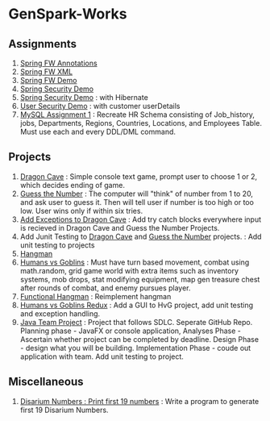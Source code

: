 # GenSpark-Works


## Assignments
 1. [Spring FW Annotations](https://github.com/Jugarcia15/GenSpark-Assignments/tree/main/Week3/SpringFWAnno_Config) 
 2. [Spring FW XML](https://github.com/Jugarcia15/GenSpark-Assignments/tree/main/Week3/SpringFWXML)
 3. [Spring FW Demo](https://github.com/Jugarcia15/GenSpark-Assignments/tree/main/Week3/SpringFrameWorkDemo_Wk3)
 4. [Spring Security Demo](https://github.com/Jugarcia15/GenSpark-Assignments/tree/main/Week4/SecurityDemo_1_Wk4)
 5. [Spring Security Demo](https://github.com/Jugarcia15/GenSpark-Assignments/tree/main/Week4/SpringBootDemo_Wk4) : with Hibernate
 6. [User Security Demo](https://github.com/Jugarcia15/GenSpark-Assignments/tree/main/Week5/SecurityDemo) : with customer userDetails
 7. [MySQL Assignment 1](https://github.com/Jugarcia15/GenSpark-Assignments/tree/main/Week6/MySQL_Assignment_1) : Recreate HR Schema consisting of Job_history, jobs, Departments, Regions, Countries, Locations, and Employees Table. Must use each and every DDL/DML command. 
 
## Projects 
 1. [Dragon Cave](https://github.com/Jugarcia15/GenSpark-Assignments/tree/main/Projects/Dragon_Cave/DragonCave) : Simple console text game, prompt user to choose 1 or 2, which decides ending of game. 
 2. [Guess the Number](https://github.com/Jugarcia15/GenSpark-Assignments/tree/main/Projects/Guess_The_Number/Guess_the_Number) : The computer will "think" of number from 1 to 20, and ask user to guess it. Then will tell user if number is too high or too low. User wins only if within six tries. 
 3. [Add Exceptions to Dragon Cave]() : Add try catch blocks everywhere input is recieved in Dragon Cave and Guess the Number Projects.
 4. Add Junit Testing to [Dragon Cave]() and [Guess the Number]() projects. : Add unit testing to projects
 5. [Hangman](https://github.com/Jugarcia15/GenSpark-Assignments/tree/main/Projects/Hangman/Hangman) 
 6. [Humans vs Goblins](https://github.com/Jugarcia15/GenSpark-Assignments/tree/main/Projects/HumansVsGoblins/HumansVsGoblins) : Must have turn based movement, combat using math.random, grid game world with extra items such as inventory systems, mob drops, stat modifying equipment, map gen treasure chest after rounds of combat, and enemy pursues player.
 7. [Functional Hangman]() : Reimplement hangman
 8. [Humans vs Goblins Redux]() : Add a GUI to HvG project, add unit testing and exception handling.
 9. [Java Team Project]() : Project that follows SDLC. Seperate GitHub Repo. Planning phase - JavaFX or console application, Analyses Phase - Ascertain whether project can be completed by deadline. Design Phase - design what you will be building. Implementation Phase - coude out application with team. Add unit testing to project.

## Miscellaneous
 1. [Disarium Numbers : Print first 19 numbers](https://github.com/Jugarcia15/GenSpark-Assignments/tree/main/Week4/FRQ/DisariumNumbersWk4) : Write a program to generate first 19 Disarium Numbers.

